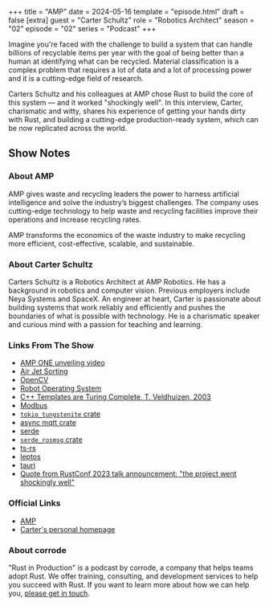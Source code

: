 +++
title = "AMP"
date = 2024-05-16
template = "episode.html"
draft = false
[extra]
guest = "Carter Schultz"
role = "Robotics Architect"
season = "02"
episode = "02"
series = "Podcast"
+++

<div><script id="letscast-player-82930892" src="https://letscast.fm/podcasts/rust-in-production-82281512/episodes/rust-in-production-ep-8-curl-s-daniel-stenberg/player.js?size=s"></script></div>

Imagine you're faced with the challenge to build a system that can handle billions of recyclable items per year
with the goal of being better than a human at identifying what can be recycled. 
Material classification is a complex problem that requires a lot of data and a lot of processing power
and it is a cutting-edge field of research.

Carters Schultz and his colleagues at AMP chose Rust to build the core of this system &mdash; and it worked "shockingly well".
In this interview, Carter, charismatic and witty, shares his experience of getting your hands dirty with Rust,
and building a cutting-edge production-ready system, which can be now replicated across the world.

<!-- more -->

## Show Notes

### About AMP

AMP gives waste and recycling leaders the power to harness artificial
intelligence and solve the industry’s biggest challenges. The company uses
cutting-edge technology to help waste and recycling facilities improve their
operations and increase recycling rates.

AMP transforms the economics of the waste industry to make recycling more
efficient, cost-effective, scalable, and sustainable.


### About Carter Schultz

Carters Schultz is a Robotics Architect at AMP Robotics. He has a background in
robotics and computer vision. Previous employers include Neya Systems and SpaceX.
An engineer at heart, Carter is passionate about building systems that work
reliably and efficiently and pushes the boundaries of what is possible with
technology. He is a charismatic speaker and curious mind with a passion for
teaching and learning.

### Links From The Show

- [AMP ONE unveiling video](https://youtu.be/aiC-w-gl2Fg)
- [Air Jet Sorting](https://youtu.be/EhV0QgegjHA)
- [OpenCV](https://opencv.org/)
- [Robot Operating System](https://www.ros.org/)
- [C++ Templates are Turing Complete, T. Veldhuizen, 2003](https://web.archive.org/web/20131101122512/http://ubietylab.net/ubigraph/content/Papers/pdf/CppTuring.pdf)
- [Modbus](https://en.wikipedia.org/wiki/Modbus)
- [`tokio_tungstenite` crate](https://github.com/snapview/tokio-tungstenite)
- [async mqtt crate](https://github.com/eclipse/paho.mqtt.rust)
- [serde](https://serde.rs/)
- [`serde_rosmsg` crate](https://github.com/adnanademovic/serde_rosmsg)
- [ts-rs](https://github.com/Aleph-Alpha/ts-rs)
- [leptos](https://github.com/leptos-rs/leptos)
- [tauri](https://tauri.app/)
- [Quote from RustConf 2023 talk announcement: "the project went shockingly well"](https://archive.ph/20230528104957/https://rustconf.com/schedule)


### Official Links

 - [AMP](https://ampsortation.com)
 - [Carter's personal homepage](https://www.carterschultz.com/)


### About corrode

"Rust in Production" is a podcast by corrode, a company that helps teams adopt
Rust. We offer training, consulting, and development services to help you
succeed with Rust. If you want to learn more about how we can help you, [please
get in touch](/about).
